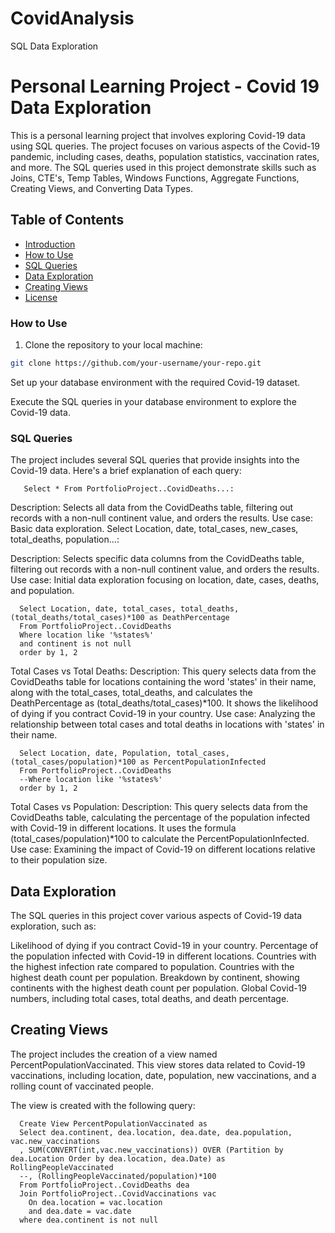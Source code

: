 
# CovidAnalysis
SQL Data Exploration  

# Personal Learning Project - Covid 19 Data Exploration

This is a personal learning project that involves exploring Covid-19 data using SQL queries. The project focuses on various aspects of the Covid-19 pandemic, including cases, deaths, population statistics, vaccination rates, and more. The SQL queries used in this project demonstrate skills such as Joins, CTE's, Temp Tables, Windows Functions, Aggregate Functions, Creating Views, and Converting Data Types.

## Table of Contents

- [Introduction](#personal-learning-project---covid-19-data-exploration)
- [How to Use](#how-to-use)
- [SQL Queries](#sql-queries)
- [Data Exploration](#data-exploration)
- [Creating Views](#creating-views)
- [License](#license)

### How to Use

1. Clone the repository to your local machine:

```bash
git clone https://github.com/your-username/your-repo.git
```
Set up your database environment with the required Covid-19 dataset.

Execute the SQL queries in your database environment to explore the Covid-19 data.


### SQL Queries
The project includes several SQL queries that provide insights into the Covid-19 data. Here's a brief explanation of each query:

       Select * From PortfolioProject..CovidDeaths...:

Description: Selects all data from the CovidDeaths table, filtering out records with a non-null continent value, and orders the results.
Use case: Basic data exploration.
Select Location, date, total_cases, new_cases, total_deaths, population...:

Description: Selects specific data columns from the CovidDeaths table, filtering out records with a non-null continent value, and orders the results.
Use case: Initial data exploration focusing on location, date, cases, deaths, and population.

      Select Location, date, total_cases, total_deaths, (total_deaths/total_cases)*100 as DeathPercentage
      From PortfolioProject..CovidDeaths
      Where location like '%states%'
      and continent is not null
      order by 1, 2


Total Cases vs Total Deaths:
Description: This query selects data from the CovidDeaths table for locations containing the word 'states' in their name, along with the total_cases, total_deaths, and calculates the DeathPercentage as (total_deaths/total_cases)*100. It shows the likelihood of dying if you contract Covid-19 in your country.
Use case: Analyzing the relationship between total cases and total deaths in locations with 'states' in their name.


      Select Location, date, Population, total_cases, (total_cases/population)*100 as PercentPopulationInfected
      From PortfolioProject..CovidDeaths
      --Where location like '%states%'
      order by 1, 2

Total Cases vs Population:
Description: This query selects data from the CovidDeaths table, calculating the percentage of the population infected with Covid-19 in different locations. It uses the formula (total_cases/population)*100 to calculate the PercentPopulationInfected.
Use case: Examining the impact of Covid-19 on different locations relative to their population size.



## Data Exploration
The SQL queries in this project cover various aspects of Covid-19 data exploration, such as:

Likelihood of dying if you contract Covid-19 in your country.
Percentage of the population infected with Covid-19 in different locations.
Countries with the highest infection rate compared to population.
Countries with the highest death count per population.
Breakdown by continent, showing continents with the highest death count per population.
Global Covid-19 numbers, including total cases, total deaths, and death percentage.


## Creating Views
The project includes the creation of a view named PercentPopulationVaccinated. This view stores data related to Covid-19 vaccinations, including location, date, population, new vaccinations, and a rolling count of vaccinated people.

The view is created with the following query:

      Create View PercentPopulationVaccinated as
      Select dea.continent, dea.location, dea.date, dea.population, vac.new_vaccinations
      , SUM(CONVERT(int,vac.new_vaccinations)) OVER (Partition by dea.Location Order by dea.location, dea.Date) as RollingPeopleVaccinated
      --, (RollingPeopleVaccinated/population)*100
      From PortfolioProject..CovidDeaths dea
      Join PortfolioProject..CovidVaccinations vac
      	On dea.location = vac.location
      	and dea.date = vac.date
      where dea.continent is not null








